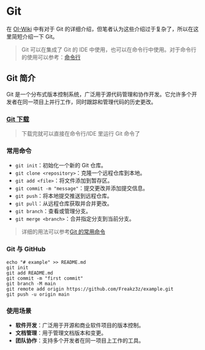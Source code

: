 # Git

在 [OI-Wiki](https://oi-wiki.org/tools/git/) 中有对于 Git 的详细介绍，但笔者认为这些介绍过于复杂了，所以在这里简短介绍一下 Git。

> Git 可以在集成了 Git 的 IDE 中使用，也可以在命令行中使用。对于命令行的使用可以参考：[命令行](../../Common/Tool/Command-Line.md)

## Git 简介

Git 是一个分布式版本控制系统，广泛用于源代码管理和协作开发。它允许多个开发者在同一项目上并行工作，同时跟踪和管理代码的历史更改。

### [Git 下载](https://git-scm.com/downloads)

> 下载完就可以直接在命令行/IDE 里运行 Git 命令了

### 常用命令

* `git init`：初始化一个新的 Git 仓库。
* `git clone <repository>`：克隆一个远程仓库到本地。
* `git add <file>`：将文件添加到暂存区。
* `git commit -m "message"`：提交更改并添加提交信息。
* `git push`：将本地提交推送到远程仓库。
* `git pull`：从远程仓库获取并合并更改。
* `git branch`：查看或管理分支。
* `git merge <branch>`：合并指定分支到当前分支。

> 详细的用法可以参考[Git 的常用命令](../../Common/Command/Git.md)

### Git 与 GitHub

```
echo "# example" >> README.md
git init
git add README.md
git commit -m "first commit"
git branch -M main
git remote add origin https://github.com/Freakz3z/example.git
git push -u origin main
```

### 使用场景

* **软件开发**：广泛用于开源和商业软件项目的版本控制。
* **文档管理**：用于管理文档版本和变更。
* **团队协作**：支持多个开发者在同一项目上工作的工具。
